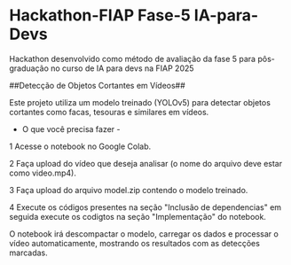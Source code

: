 # Hackathon-FIAP Fase-5 IA-para-Devs
Hackathon desenvolvido como método de avaliação da fase 5 para pôs-graduação no curso de IA para devs na FIAP 2025

##Detecção de Objetos Cortantes em Vídeos##

Este projeto utiliza um modelo treinado (YOLOv5) para detectar objetos cortantes como facas, tesouras e similares em vídeos.

- O que você precisa fazer -

1 Acesse o notebook no Google Colab.

2 Faça upload do vídeo que deseja analisar (o nome do arquivo deve estar como video.mp4).

3 Faça upload do arquivo model.zip contendo o modelo treinado.

4 Execute os códigos presentes na seção "Inclusão de dependencias" em seguida  execute os codigtos na seção "Implementação" do notebook.

O notebook irá descompactar o modelo, carregar os dados e processar o vídeo automaticamente, mostrando os resultados com as detecções marcadas.
